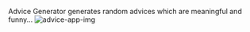 Advice Generator generates random advices which are meaningful and funny...
![advice-app-img](https://github.com/musugukavya/Advice-Generator/assets/105715049/17f51e00-fd4c-4ada-af35-2f7f4b72f72b)
